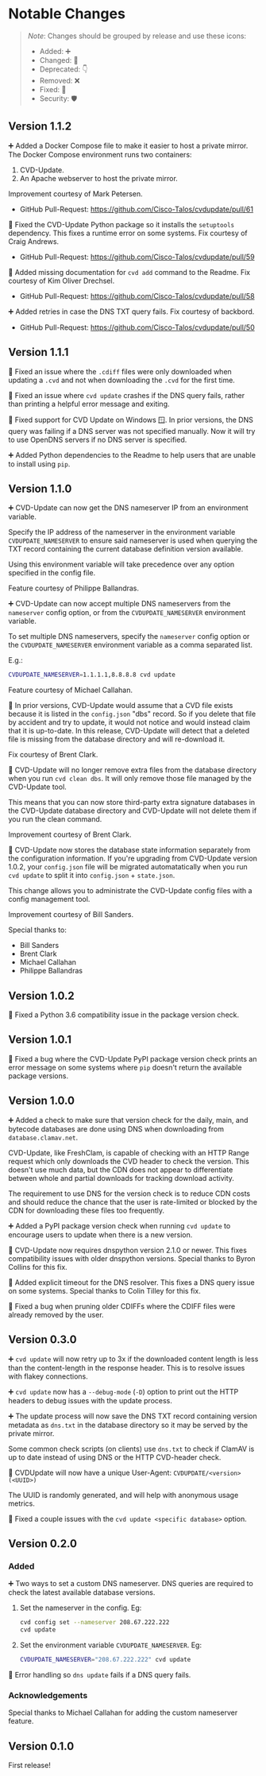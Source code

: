 # Notable Changes

> _Note_: Changes should be grouped by release and use these icons:
> - Added: ➕
> - Changed: 🌌
> - Deprecated: 👇
> - Removed: ❌
> - Fixed: 🐛
> - Security: 🛡

## Version 1.1.2

➕ Added a Docker Compose file to make it easier to host a private mirror.
  The Docker Compose environment runs two containers:
  1. CVD-Update.
  2. An Apache webserver to host the private mirror.

  Improvement courtesy of Mark Petersen.
  - GitHub Pull-Request: https://github.com/Cisco-Talos/cvdupdate/pull/61

🐛 Fixed the CVD-Update Python package so it installs the `setuptools`
  dependency. This fixes a runtime error on some systems.
  Fix courtesy of Craig Andrews.
  - GitHub Pull-Request: https://github.com/Cisco-Talos/cvdupdate/pull/59

🐛 Added missing documentation for `cvd add` command to the Readme.
  Fix courtesy of Kim Oliver Drechsel.
  - GitHub Pull-Request: https://github.com/Cisco-Talos/cvdupdate/pull/58

➕ Added retries in case the DNS TXT query fails.
  Fix courtesy of backbord.
  - GitHub Pull-Request: https://github.com/Cisco-Talos/cvdupdate/pull/50

## Version 1.1.1

🐛 Fixed an issue where the `.cdiff` files were only downloaded when updating a
  `.cvd` and not when downloading the `.cvd` for the first time.

🐛 Fixed an issue where `cvd update` crashes if the DNS query fails, rather
  than printing a helpful error message and exiting.

🐛 Fixed support for CVD Update on Windows 🪟. In prior versions, the DNS query
  was failing if a DNS server was not specified manually. Now it will try to use
  OpenDNS servers if no DNS server is specified.

➕ Added Python dependencies to the Readme to help users that are unable to
  install using `pip`.

## Version 1.1.0

➕ CVD-Update can now get the DNS nameserver IP from an environment variable.

  Specify the IP address of the nameserver in the environment variable
  `CVDUPDATE_NAMESERVER` to ensure said nameserver is used when querying the
  TXT record containing the current database definition version available.

  Using this environment variable will take precedence over any option specified
  in the config file.

  Feature courtesy of Philippe Ballandras.

➕ CVD-Update can now accept multiple DNS nameservers from the `nameserver`
  config option, or from the `CVDUPDATE_NAMESERVER` environment variable.

  To set multiple DNS nameservers, specify the `nameserver` config option or the
  `CVDUPDATE_NAMESERVER` environment variable as a comma separated list.

  E.g.:
  ```bash
  CVDUPDATE_NAMESERVER=1.1.1.1,8.8.8.8 cvd update
  ```

  Feature courtesy of Michael Callahan.

🐛 In prior versions, CVD-Update would assume that a CVD file exists because it
  is listed in the `config.json` "dbs" record. So if you delete that file by
  accident and try to update, it would not notice and would instead claim that
  it is up-to-date. In this release, CVD-Update will detect that a deleted file
  is missing from the database directory and will re-download it.

  Fix courtesy of Brent Clark.

🌌 CVD-Update will no longer remove extra files from the database directory
  when you run `cvd clean dbs`. It will only remove those file managed by the
  CVD-Update tool.

  This means that you can now store third-party extra signature databases in the
  CVD-Update database directory and CVD-Update will not delete them if you run
  the clean command.

  Improvement courtesy of Brent Clark.

🌌 CVD-Update now stores the database state information separately from the
  configuration information. If you're upgrading from CVD-Update version 1.0.2,
  your `config.json` file will be migrated automatatically when you run
  `cvd update` to split it into `config.json` + `state.json`.

  This change allows you to administrate the CVD-Update config files with a
  config management tool.

  Improvement courtesy of Bill Sanders.

Special thanks to:
- Bill Sanders
- Brent Clark
- Michael Callahan
- Philippe Ballandras

## Version 1.0.2

🐛 Fixed a Python 3.6 compatibility issue in the package version check.

## Version 1.0.1

🐛 Fixed a bug where the CVD-Update PyPI package version check prints an
  error message on some systems where `pip` doesn't return the available
  package versions.

## Version 1.0.0

➕ Added a check to make sure that version check for the daily, main, and
  bytecode databases are done using DNS when downloading from
  `database.clamav.net`.

  CVD-Update, like FreshClam, is capable of checking with an HTTP Range request
  which only downloads the CVD header to check the version. This doesn't use
  much data, but the CDN does not appear to differentiate between whole and
  partial downloads for tracking download activity.

  The requirement to use DNS for the version check is to reduce CDN costs and
  should reduce the chance that the user is rate-limited or blocked by the CDN
  for downloading these files too frequently.

➕ Added a PyPI package version check when running `cvd update` to encourage
  users to update when there is a new version.

🐛 CVD-Update now requires dnspython version 2.1.0 or newer. This fixes
  compatibility issues with older dnspython versions.
  Special thanks to Byron Collins for this fix.

🐛 Added explicit timeout for the DNS resolver. This fixes a DNS query issue
  on some systems.
  Special thanks to Colin Tilley for this fix.

🐛 Fixed a bug when pruning older CDIFFs where the CDIFF files were already
  removed by the user.

## Version 0.3.0

➕ `cvd update` will now retry up to 3x if the downloaded content length is
  less than the content-length in the response header. This is to resolve
  issues with flakey connections.

➕ `cvd update` now has a `--debug-mode` (`-D`) option to print out the HTTP
  headers to debug issues with the update process.

➕ The update process will now save the DNS TXT record containing version
  metadata as `dns.txt` in the database directory so it may be served by the
  private mirror.

  Some common check scripts (on clients) use `dns.txt` to check if ClamAV is up
  to date instead of using DNS or the HTTP CVD-header check.

🌌 CVDUpdate will now have a unique User-Agent: `CVDUPDATE/<version> (<UUID>)`

  The UUID is randomly generated, and will help with anonymous usage metrics.

🐛 Fixed a couple issues with the `cvd update <specific database>` option.

## Version 0.2.0

### Added

➕ Two ways to set a custom DNS nameserver.
  DNS queries are required to check the latest available database versions.

  1. Set the nameserver in the config. Eg:

     ```bash
     cvd config set --nameserver 208.67.222.222
     cvd update
     ```

  2. Set the environment variable `CVDUPDATE_NAMESERVER`. Eg:

     ```bash
     CVDUPDATE_NAMESERVER="208.67.222.222" cvd update
     ```

🐛 Error handling so `dns update` fails if a DNS query fails.

### Acknowledgements

Special thanks to Michael Callahan for adding the custom nameserver feature.

## Version 0.1.0

First release!
